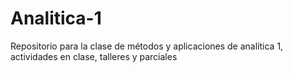 # Analitica-1
Repositorio para la clase de métodos y aplicaciones de analítica 1, actividades en clase, talleres y parciales  

